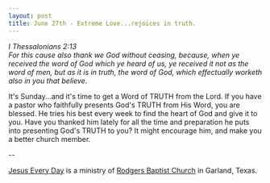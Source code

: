 ```yaml
---
layout: post
title: June 27th - Extreme Love...rejoices in truth.
---
```


_I Thessalonians 2:13  
For this cause also thank we God without ceasing, because, when ye
received the word of God which ye heard of us, ye received it not as
the word of men, but as it is in truth, the word of God, which
effectually worketh also in you that believe._

It's Sunday...and it's time to get a Word of TRUTH from the Lord.
If you have a pastor who faithfully presents God's TRUTH from His
Word, you are blessed. He tries his best every week to find the heart
of God and give it to you. Have you thanked him lately for all the
time and preparation he puts into presenting God's TRUTH to you? It
might encourage him, and make you a better church member.

 --

<a href=http://jesuseveryday.net>Jesus Every Day</a> is a ministry of <a href=http://rodgersbaptist.net>Rodgers Baptist Church</a> in Garland, Texas.
